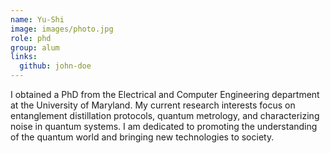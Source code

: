 ```yaml
---
name: Yu-Shi
image: images/photo.jpg
role: phd
group: alum
links:
  github: john-doe
---
```


I obtained a PhD from the Electrical and Computer Engineering department at the University of Maryland. My current research interests focus on entanglement distillation protocols, quantum metrology, and characterizing noise in quantum systems. I am dedicated to promoting the understanding of the quantum world and bringing new technologies to society.